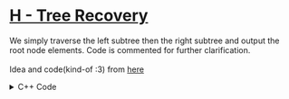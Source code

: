 # [H - Tree Recovery](https://vjudge.net/problem/UVA-536)

We simply traverse the left subtree then the right subtree and output the root node elements. Code is commented for further clarification. <br>
<br>
Idea and code(kind-of :3) from [here](https://www.cnblogs.com/mofushaohua/p/7789353.html)
<details>
<summary>C++ Code</summary>

```cpp
#include <bits/stdc++.h>

using namespace std;
#define ll long long


string pre, in, post;



void construct(int l1, int r1, int l2, int r2)
{

    if(l1 > r1)
    {
        return ; //no more elements left to check
    }


    int root_in_inorder = l2; //we consider the root in inorder is at the index passed as l2

    for(;; root_in_inorder++)
    {
        // we then see if index we considered is actually the position of the root else we update
        if(pre[l1] == in[root_in_inorder])
        {
            break;
        }
    }


    //number of elements to the left of the root in the the inorder
    int number_of_elements_in_left_subtree = root_in_inorder - l2;

    //recurse the left subtree
    construct(l1 + 1, l1 + number_of_elements_in_left_subtree, l2, root_in_inorder - 1);
    //recurse the right subtree
    construct(l1 + 1 + number_of_elements_in_left_subtree, r1, root_in_inorder + 1, r2);
    //print root
    cout << in[root_in_inorder];
}
int main()
{



    while(cin >> pre >> in)
    {

        construct(0, pre.size() - 1, 0, in.size() - 1);;

        cout << "\n";


    }
}
```
</details>
